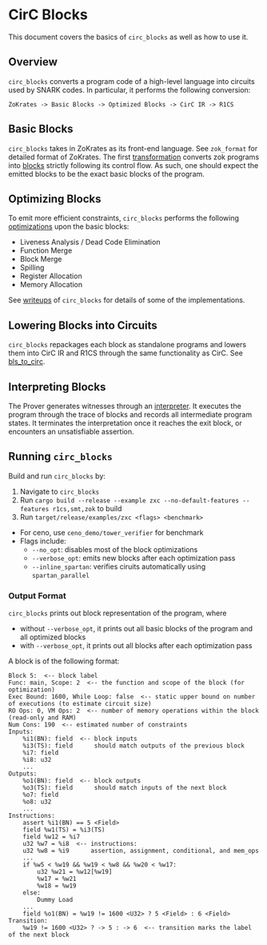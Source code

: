 # CirC Blocks
This document covers the basics of `circ_blocks` as well as how to use it.

## Overview
`circ_blocks` converts a program code of a high-level language into circuits used by SNARK codes. In particular, it performs the following conversion:
```
ZoKrates -> Basic Blocks -> Optimized Blocks -> CirC IR -> R1CS
```

## Basic Blocks
`circ_blocks` takes in ZoKrates as its front-end language. See `zok_format` for detailed format of ZoKrates. The first [transformation](https://github.com/Jiangkm3/circ_blocks/blob/master/src/front/zsharp/blocks.rs#L568) converts zok programs into [blocks](https://github.com/Jiangkm3/circ_blocks/blob/master/src/front/zsharp/blocks.rs#L219) strictly following its control flow. As such, one should expect the emitted blocks to be the exact basic blocks of the program.

## Optimizing Blocks
To emit more efficient constraints, `circ_blocks` performs the following [optimizations](https://github.com/Jiangkm3/circ_blocks/blob/master/src/front/zsharp/blocks_optimization.rs#L1656) upon the basic blocks:
- Liveness Analysis / Dead Code Elimination
- Function Merge
- Block Merge
- Spilling
- Register Allocation
- Memory Allocation

See [writeups](https://github.com/Jiangkm3/circ_blocks/blob/master/writeups) of `circ_blocks` for details of some of the implementations.

## Lowering Blocks into Circuits
`circ_blocks` repackages each block as standalone programs and lowers them into CirC IR and R1CS through the same functionality as CirC. See [bls_to_circ](https://github.com/Jiangkm3/circ_blocks/blob/master/src/front/zsharp/blocks.rs#L2173).

## Interpreting Blocks
The Prover generates witnesses through an [interpreter](https://github.com/Jiangkm3/circ_blocks/blob/master/src/front/zsharp/prover.rs#L200). It executes the program through the trace of blocks and records all intermediate program states. It terminates the interpretation once it reaches the exit block, or encounters an unsatisfiable assertion.

## Running `circ_blocks`
Build and run `circ_blocks` by:
1. Navigate to `circ_blocks`
2. Run `cargo build --release --example zxc --no-default-features --features r1cs,smt,zok` to build
3. Run `target/release/examples/zxc <flags> <benchmark>`
  - For ceno, use `ceno_demo/tower_verifier` for benchmark
  - Flags include:
    * `--no_opt`: disables most of the block optimizations
    * `--verbose_opt`: emits new blocks after each optimization pass
    * `--inline_spartan`: verifies ciruits automatically using `spartan_parallel`

### Output Format
`circ_blocks` prints out block representation of the program, where
- without `--verbose_opt`, it prints out all basic blocks of the program and all optimized blocks
- with `--verbose_opt`, it prints out all blocks after each optimization pass

A block is of the following format:
```
Block 5:  <-- block label
Func: main, Scope: 2  <-- the function and scope of the block (for optimization)
Exec Bound: 1600, While Loop: false  <-- static upper bound on number of executions (to estimate circuit size)
RO Ops: 0, VM Ops: 2  <-- number of memory operations within the block (read-only and RAM)
Num Cons: 190  <-- estimated number of constraints
Inputs:
    %i1(BN): field  <-- block inputs
    %i3(TS): field      should match outputs of the previous block
    %i7: field
    %i8: u32
    ...
Outputs:
    %o1(BN): field  <-- block outputs
    %o3(TS): field      should match inputs of the next block
    %o7: field
    %o8: u32
    ...
Instructions:
    assert %i1(BN) == 5 <Field>
    field %w1(TS) = %i3(TS)
    field %w12 = %i7
    u32 %w7 = %i8  <-- instructions:
    u32 %w8 = %i9      assertion, assignment, conditional, and mem_ops
    ...
    if %w5 < %w19 && %w19 < %w8 && %w20 < %w17:
        u32 %w21 = %w12[%w19]
        %w17 = %w21
        %w18 = %w19
    else:
        Dummy Load
    ...
    field %o1(BN) = %w19 != 1600 <U32> ? 5 <Field> : 6 <Field>
Transition:
    %w19 != 1600 <U32> ? -> 5 : -> 6  <-- transition marks the label of the next block
```